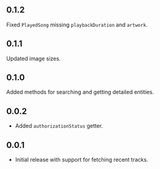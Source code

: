 ## 0.1.2

Fixed `PlayedSong` missing `playbackDuration` and `artwork`.

## 0.1.1

Updated image sizes.

## 0.1.0

Added methods for searching and getting detailed entities.

## 0.0.2

* Added `authorizationStatus` getter.

## 0.0.1

* Initial release with support for fetching recent tracks.
